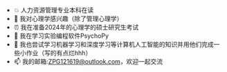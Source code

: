 - 💥 人力资源管理专业本科在读
- 👀 我对心理学感兴趣（除了管理心理学）
- ⏰ 我在准备2024年的心理学的硕士研究生考试
- 🌻 我在学习实验编程软件PsychoPy
- 🌵 我也尝试学习机器学习和深度学习等计算机人工智能的知识并用他们完成一些小作业（写的有点烂hhh）
- 📫 我的邮箱:ZPG121619@outlook.com，欢迎一起交流
